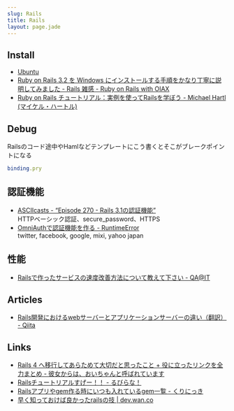 ```yaml
---
slug: Rails
title: Rails
layout: page.jade
---
```


## Install
- [Ubuntu](/wiki/ubuntu/)
- [Ruby on Rails 3.2 を Windows にインストールする手順をかなり丁寧に説明してみました - Rails 雑感 - Ruby on Rails with OIAX](http://www.oiax.jp/rails/zakkan/rails_3_1_installation_on_windows.html)
- [Ruby on Rails チュートリアル：実例を使ってRailsを学ぼう - Michael Hartl (マイケル・ハートル)](http://railstutorial-ja.herokuapp.com/)


## Debug

Railsのコード途中やHamlなどテンプレートにこう書くとそこがブレークポイントになる
```ruby
binding.pry
```

## 認証機能
- [ASCIIcasts - “Episode 270 - Rails 3.1の認証機能”](http://ja.asciicasts.com/episodes/270-authentication-in-rails-3-1)  
  HTTPベーシック認証、secure_password、HTTPS
- [OmniAuthで認証機能を作る - RuntimeError](http://tech.hatenadiary.jp/entry/2013/05/01/OmniAuth%E3%81%A7%E8%AA%8D%E8%A8%BC%E6%A9%9F%E8%83%BD%E3%82%92%E4%BD%9C%E3%82%8B)  
  twitter, facebook, google, mixi, yahoo japan


## 性能

- [Railsで作ったサービスの速度改善方法について教えて下さい - QA@IT](http://qa.atmarkit.co.jp/q/2923)


## Articles
- [Rails開発におけるwebサーバーとアプリケーションサーバーの違い（翻訳） - Qiita](http://qiita.com/jnchito/items/3884f9a2ccc057f8f3a3)


## Links

- [Rails 4 へ移行してあらためて大切だと思ったこと + 役に立ったリンクを全力まとめ - 彼女からは、おいちゃんと呼ばれています](http://blog.inouetakuya.info/entry/20130923/1379930345)
- [Railsチュートリアルすげー！！ - るびらな！](http://rubylearner.hatenablog.jp/entry/2014/11/28/000611)
- [Railsアプリやgem作る時にいつも入れているgem一覧 - くりにっき](http://sue445.hatenablog.com/entry/2015/03/29/012855)
- [早く知っておけば良かったrailsの技 | dev.wan.co](https://k-shogo.github.io/article/2014/12/16/rails-tips/)
